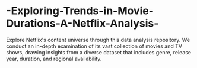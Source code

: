 # -Exploring-Trends-in-Movie-Durations-A-Netflix-Analysis-
Explore Netflix's content universe through this data analysis repository. We conduct an in-depth examination of its vast collection of movies and TV shows, drawing insights from a diverse dataset that includes genre, release year, duration, and regional availability.
